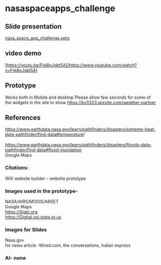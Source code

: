 # nasaspaceapps_challenge
## Slide presentation
[nasa_space_app_challenge.pptx](https://github.com/njitvjk/nasaspaceapps_challenge/files/12842123/nasa_space_app_challenge.pptx)



## video demo
[https://youtu.be/Frk8oJgkt5A](https://www.youtube.com/watch?v=Frk8oJgkt5A)

##  Prototype 
Works both in Mobile and desktop 
Please allow few seconds for some of the widgets in the site to show 
https://kv3323.wixsite.com/weather-partner

## References
https://www.earthdata.nasa.gov/learn/pathfinders/disasters/extreme-heat-data-pathfinder/find-data#temperature! <br/>           
https://www.earthdata.nasa.gov/learn/pathfinders/disasters/floods-data-pathfinder/find-data#flood-inundation <br/>
Google Maps 

### Citations: 
WIX website builder – website prototype 

### Images used in the prototype-
NASA/AIRS/MODIS/ARSET <br/>
Google Maps <br/>
https://Sigbi.org <br/>
https://Digital.osl.state.or.us <br/>

### Images for Slides 
Nasa.gov <br/>
for news article -Wired.com, the conversations, Indian express

### AI- none 



